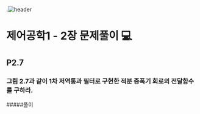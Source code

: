 .![header](https://capsule-render.vercel.app/api?type=wave&color=auto&height=300&section=header&text=Control-Systems-Engineering&fontSize=30)




#  제어공학1 - 2장 문제풀이 :computer: 



## P2.7 
### 그림 2.7과 같이 1차 저역통과 필터로 구현한 적분 증폭기 회로의 전달함수를 구하라.
#####풀이
